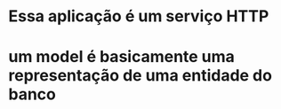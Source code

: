 # Essa aplicação é um serviço HTTP

# um model é basicamente uma representação de uma entidade do banco
